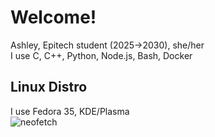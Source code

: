 # Welcome!
Ashley, Epitech student (2025->2030), she/her</br>
I use C, C++, Python, Node.js, Bash, Docker</br>

## Linux Distro
I use Fedora 35, KDE/Plasma</br>
![neofetch](https://user-images.githubusercontent.com/71530209/147479016-ad2c86e9-6b37-44d9-9db0-3423a4cc8e92.png)
